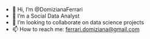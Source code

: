 - 👋 Hi, I’m @DomizianaFerrari
- 🤖 I’m a Social Data Analyst
- 🤝 I’m looking to collaborate on data science projects
- 📫 How to reach me: ferrari.domiziana@gmail.com

<!---
DomizianaFerrari/DomizianaFerrari is a ✨ special ✨ repository because its `README.md` (this file) appears on your GitHub profile.
You can click the Preview link to take a look at your changes.
--->
